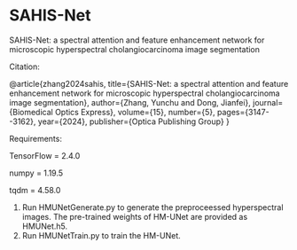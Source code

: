 # SAHIS-Net

SAHIS-Net: a spectral attention and feature enhancement network for microscopic hyperspectral cholangiocarcinoma image segmentation

Citation:

@article{zhang2024sahis,
  title={SAHIS-Net: a spectral attention and feature enhancement network for microscopic hyperspectral cholangiocarcinoma image segmentation},
  author={Zhang, Yunchu and Dong, Jianfei},
  journal={Biomedical Optics Express},
  volume={15},
  number={5},
  pages={3147--3162},
  year={2024},
  publisher={Optica Publishing Group}
}

Requirements:

TensorFlow = 2.4.0

numpy = 1.19.5

tqdm = 4.58.0

1. Run HMUNetGenerate.py to generate the preproceessed hyperspectral images. The pre-trained weights of HM-UNet are provided as HMUNet.h5.
2. Run HMUNetTrain.py to train the HM-UNet.
